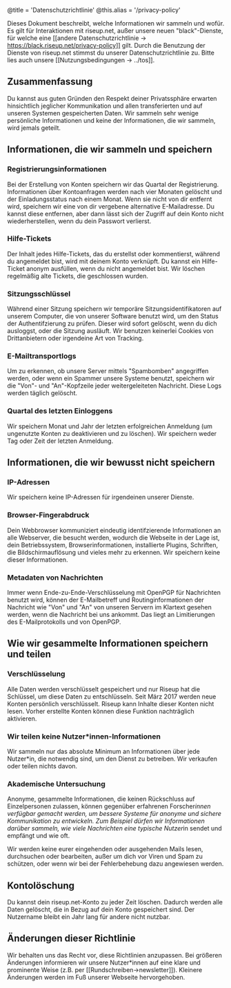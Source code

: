 @title = 'Datenschutzrichtlinie'
@this.alias = '/privacy-policy'

Dieses Dokument beschreibt, welche Informationen wir sammeln und wofür. Es gilt für Interaktionen mit riseup.net, außer unsere neuen "black"-Dienste, für welche eine [[andere Datenschutzrichtlinie -> https://black.riseup.net/privacy-policy]] gilt. Durch die Benutzung der Dienste von riseup.net stimmst du unserer Datenschutzrichtlinie zu. Bitte lies auch unsere [[Nutzungsbedingungen -> ../tos]].

## Zusammenfassung

Du kannst aus guten Gründen den Respekt deiner Privatssphäre erwarten hinsichtlich jeglicher Kommunikation und allen transferierten und auf unseren Systemen gespeicherten Daten. Wir sammeln sehr wenige persönliche Informationen und keine der Informationen, die wir sammeln, wird jemals geteilt.

## Informationen, die wir sammeln und speichern

### Registrierungsinformationen

Bei der Erstellung von Konten speichern wir das Quartal der Registrierung. Informationen über Kontoanfragen werden nach vier Monaten gelöscht und der Einladungsstatus nach einem Monat. Wenn sie nicht von dir entfernt wird, speichern wir eine von dir vergebene alternative E-Mailadresse. Du kannst diese entfernen, aber dann lässt sich der Zugriff auf dein Konto nicht wiederherstellen, wenn du dein Passwort verlierst.

### Hilfe-Tickets

Der Inhalt jedes Hilfe-Tickets, das du erstellst oder kommentierst, während du angemeldet bist, wird mit deinem Konto verknüpft. Du kannst ein Hilfe-Ticket anonym ausfüllen, wenn du nicht angemeldet bist. Wir löschen regelmäßig alte Tickets, die geschlossen wurden.

### Sitzungsschlüssel

Während einer Sitzung speichern wir temporäre Sitzungsidentifikatoren auf unserem Computer, die von unserer Software benutzt wird, um den Status der Authentifzierung zu prüfen. Dieser wird sofort gelöscht, wenn du dich ausloggst, oder die Sitzung ausläuft. Wir benutzen keinerlei Cookies von Drittanbietern oder irgendeine Art von Tracking.

### E-Mailtransportlogs

Um zu erkennen, ob unsere Server mittels "Spambomben" angegriffen werden, oder wenn ein Spammer unsere Systeme benutzt, speichern wir die "Von"- und "An"-Kopfzeile jeder weitergeleiteten Nachricht. Diese Logs werden täglich gelöscht.

### Quartal des letzten Einloggens

Wir speichern Monat und Jahr der letzten erfolgreichen Anmeldung (um ungenutzte Konten zu deaktivieren und zu löschen). Wir speichern weder Tag oder Zeit der letzten Anmeldung.

## Informationen, die wir bewusst nicht speichern

### IP-Adressen

Wir speichern keine IP-Adressen für irgendeinen unserer Dienste.

### Browser-Fingerabdruck

Dein Webbrowser kommuniziert eindeutig identifzierende Informationen an alle Webserver, die besucht werden, wodurch die Webseite in der Lage ist, dein Betriebssystem, Browserinformationen, installierte Plugins, Schriften, die Bildschirmauflösung und vieles mehr zu erkennen. Wir speichern keine dieser Informationen.

### Metadaten von Nachrichten

Immer wenn Ende-zu-Ende-Verschlüsselung mit OpenPGP für Nachrichten benutzt wird, können der E-Mailbetreff und Routinginformationen der Nachricht wie "Von" und "An" von unseren Servern im Klartext gesehen werden, wenn die Nachricht bei uns ankommt. Das liegt an Limitierungen des E-Mailprotokolls und von OpenPGP.

## Wie wir gesammelte Informationen speichern und teilen

### Verschlüsselung

Alle Daten werden verschlüsselt gespeichert und nur Riseup hat die Schlüssel, um diese Daten zu entschlüsseln. Seit März 2017 werden neue Konten persönlich verschlüsselt. Riseup kann Inhalte dieser Konten nicht lesen. Vorher erstellte Konten können diese Funktion nachträglich aktivieren.

### Wir teilen keine Nutzer*innen-Informationen

Wir sammeln nur das absolute Minimum an Informationen über jede Nutzer*in, die notwendig sind, um den Dienst zu betreiben. Wir verkaufen oder teilen nichts davon.

### Akademische Untersuchung

Anonyme, gesammelte Informationen, die keinen Rückschluss auf Einzelpersonen zulassen, können gegenüber erfahrenen Forscher*innen verfügbar gemacht werden, um bessere Systeme für anonyme und sichere Kommunikation zu entwickeln. Zum Beispiel dürfen wir Informationen darüber sammeln, wie viele Nachrichten eine typische Nutzer*in sendet und empfängt und wie oft.

Wir werden keine eurer eingehenden oder ausgehenden Mails lesen, durchsuchen oder bearbeiten, außer um dich vor Viren und Spam zu schützen, oder wenn wir bei der Fehlerbehebung dazu angewiesen werden.

## Kontolöschung

Du kannst dein riseup.net-Konto zu jeder Zeit löschen. Dadurch werden alle Daten gelöscht, die in Bezug auf dein Konto gespeichert sind. Der Nutzername bleibt ein Jahr lang für andere nicht nutzbar.

## Änderungen dieser Richtlinie

Wir behalten uns das Recht vor, diese Richtlinien anzupassen. Bei größeren Änderungen informieren wir unsere Nutzer*innen auf eine klare und prominente Weise (z.B. per [[Rundschreiben->newsletter]]). Kleinere Änderungen werden im Fuß unserer Webseite hervorgehoben.
